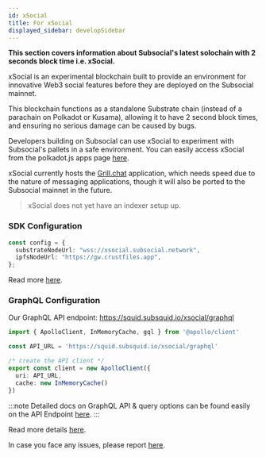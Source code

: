 ```yaml
---
id: xSocial
title: For xSocial
displayed_sidebar: developSidebar
---
```


**This section covers information about Subsocial's latest solochain with 2 seconds block time i.e. xSocial.**

xSocial is an experimental blockchain built to provide an environment for innovative Web3 social features before they are deployed on the Subsocial mainnet.

This blockchain functions as a standalone Substrate chain (instead of a parachain on Polkadot or Kusama), allowing it to have 2 second block times, and ensuring no serious damage can be caused by bugs.

Developers building on Subsocial can use xSocial to experiment with Subsocial's pallets in a safe environment. You can easily access xSocial from the polkadot.js apps page [here](https://polkadot.js.org/apps/?rpc=wss://xsocial.subsocial.network).

xSocial currently hosts the [Grill.chat](https://grill.chat) application, which needs speed due to the nature of messaging applications, though it will also be ported to the Subsocial mainnet in the future.

> xSocial does not yet have an indexer setup up. 


### SDK Configuration

```ts
const config = {
  substrateNodeUrl: "wss://xsocial.subsocial.network",
  ipfsNodeUrl: "https://gw.crustfiles.app",
};
```

Read more [here](/docs/develop/sdk/configuration).


### GraphQL Configuration

Our GraphQL API endpoint: 
https://squid.subsquid.io/xsocial/graphql

```ts
import { ApolloClient, InMemoryCache, gql } from '@apollo/client'

const API_URL = 'https://squid.subsquid.io/xsocial/graphql'

/* create the API client */
export const client = new ApolloClient({
  uri: API_URL,
  cache: new InMemoryCache()
})
```

:::note
Detailed docs on GraphQL API & query options can be found easily on the API Endpoint [here](https://squid.subsquid.io/xsocial/graphql).
:::

Read more details [here](/docs/develop/subsocial-graqhql).


In case you face any issues, please report [here](https://t.me/+ZzvLu0ZfkQwxNGQy).
